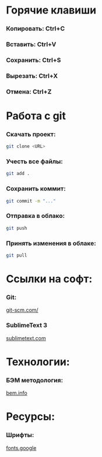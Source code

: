 # Горячие клавиши 
### Копировать: Ctrl+C
### Вставить: Ctrl+V
### Сохранить: Ctrl+S
### Вырезать: Ctrl+X
### Отмена: Ctrl+Z
# Работа с git
### Скачать проект:
```bash
git clone <URL>
```
### Учесть все файлы:
```bash
git add .
```
### Сохранить коммит:
```bash
git commit -m "..."
```
### Отправка в облако:
```bash
git push
```
### Принять изменения в облаке:
```bash
git pull
```
# Ссылки на софт:
### Git:
[git-scm.com/](https://git-scm.com/)
### SublimeText 3
[sublimetext.com](https:/www.sublimetext.com/)

# Технологии:
### БЭМ методология:
[bem.info](https://ru.bem.info/methodology/)

# Ресурсы:
### Шрифты:
[fonts.google](https:/fonts.google.com/)
